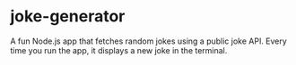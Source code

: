 # joke-generator
A fun Node.js app that fetches random jokes using a public joke API. Every time you run the app, it displays a new joke in the terminal.

